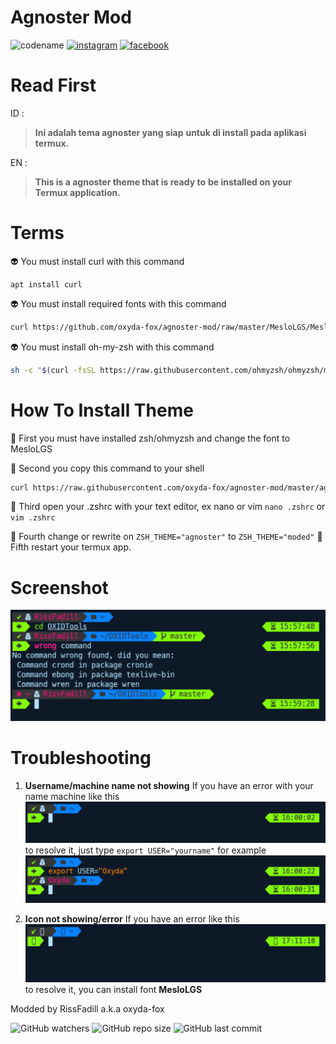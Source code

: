 # Agnoster Mod

![codename](https://img.shields.io/badge/Codename-0xiD4ff0x-orange?style=for-the-badge&logo=python.svg)
[![instagram](https://img.shields.io/badge/Instagram-@risnfd-ff69b4?style=plastic&logo=instagram.svg)](https://instagram.com/risnfd) [![facebook](https://img.shields.io/badge/Facebook-SDrisna-blue?style=plastic&logo=facebook.svg)](https://facebook.com/exmorty99)

# Read First

ID :
>**Ini adalah tema agnoster yang siap**
>**untuk di install pada aplikasi termux.**

EN :
>**This is a agnoster theme that is ready to**
>**be installed on your Termux application.**

# Terms
:alien: You must install curl with this command

```
apt install curl
```

:alien: You must install required fonts with this command
```bash
curl https://github.com/oxyda-fox/agnoster-mod/raw/master/MesloLGS/MesloLGS%20NF%20Regular.ttf > .termux/fonts/MesloLGS/MesloLGS.ttf
```

:alien: You must install oh-my-zsh with this command
```bash
sh -c "$(curl -fsSL https://raw.githubusercontent.com/ohmyzsh/ohmyzsh/master/tools/install.sh)"
```

# How To Install Theme

:star2: First you must have installed zsh/ohmyzsh and change the font to MesloLGS

:star2: Second you copy this command to your shell
```bash
curl https://raw.githubusercontent.com/oxyda-fox/agnoster-mod/master/agnoster-mod.zsh-theme > .oh-my-zsh/themes/moded.zsh-theme
```

:star2: Third open your .zshrc with your text editor, ex nano or vim
`nano .zshrc` or `vim .zshrc`

:star2: Fourth change or rewrite on
`ZSH_THEME="agnoster"` to `ZSH_THEME="moded"`
:star2: Fifth restart your termux app.

# Screenshot

![screenshot](screenshot-1.jpg)

# Troubleshooting

1. **Username/machine name not showing**
If you have an error with your name machine like this
![error](screenshot-2.jpg)
to resolve it, just type
`export USER="yourname"` for example
![resolved](screenshot-3.jpg)

2. **Icon not showing/error**
If you have an error like this
![error](screenshot-4.jpg)
to resolve it, you can install font **MesloLGS**

Modded by RissFadill a.k.a oxyda-fox

![GitHub watchers](https://img.shields.io/github/watchers/oxyda-fox/agnoster-mod?color=orange&label=Watched%20by&style=flat-square)    ![GitHub repo size](https://img.shields.io/github/repo-size/oxyda-fox/agnoster-mod?color=red&style=flat-square) ![GitHub last commit](https://img.shields.io/github/last-commit/oxyda-fox/agnoster-mod?style=flat-square)
